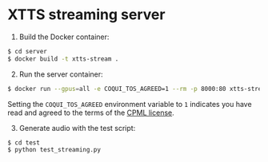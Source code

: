 # XTTS streaming server

1. Build the Docker container:

```bash
$ cd server
$ docker build -t xtts-stream .
```

2. Run the server container:

```bash
$ docker run --gpus=all -e COQUI_TOS_AGREED=1 --rm -p 8000:80 xtts-stream
```

Setting the `COQUI_TOS_AGREED` environment variable to `1` indicates you have read and agreed to
the terms of the [CPML license](https://coqui.ai/cpml).

3. Generate audio with the test script:

```bash
$ cd test
$ python test_streaming.py
```
